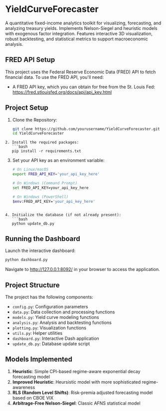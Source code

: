 # YieldCurveForecaster
A quantitative fixed-income analytics toolkit for visualizing, forecasting, and analyzing treasury yields. Implements Nelson-Siegel and heuristic models with exogenous factor integration. Features interactive 3D visualization, robust backtesting, and statistical metrics to support macroeconomic analysis.

## FRED API Setup

This project uses the Federal Reserve Economic Data (FRED) API to fetch financial data. To use the FRED API, you'll need:

- A FRED API key, which you can obtain for free from the St. Louis Fed: https://fred.stlouisfed.org/docs/api/api_key.html


## Project Setup

1. Clone the Repository:
   ```bash
   git clone https://github.com/yourusername/YieldCurveForecaster.git
   cd YieldCurveForecaster
```
2. Install the required packages:
   ```bash
   pip install -r requirements.txt
```
3. Set your API key as an environment variable:
   ```bash
   # On Linux/macOS
   export FRED_API_KEY='your_api_key_here'
   
   # On Windows (Command Prompt)
   set FRED_API_KEY=your_api_key_here
   
   # On Windows (PowerShell)
   $env:FRED_API_KEY='your_api_key_here'

```

4. Initialize the database (if not already present):
   ```bash
   python update_db.py
```

## Running the Dashboard

Launch the interactive dashboard:
   ```bash
   python dashboard.py
```
Navigate to http://127.0.0.1:8092/ in your browser to access the application.

## Project Structure

The project has the following components:

- `config.py`: Configuration parameters
- `data.py`: Data collection and processing functions
- `models.py`: Yield curve modeling functions
- `analysis.py`: Analysis and backtesting functions
- `plotting.py`: Visualization functions
- `utils.py`: Helper utilities
- `dashboard.py`: Interactive Dash application
- `update_db.py`: Database update script

## Models Implemented

1. **Heuristic**: Simple CPI-based regime-aware exponential decay forecasting model 
2. **Improved Heuristic**: Heursistic model with more sophisticated regime-awareness
3. **RLS (Random Level Shifts)**: Risk-premia adjusted forecasting model based on CBOE VIX
4. **Arbitrage-Free Nelson-Siegel**: Classic AFNS statistical model 